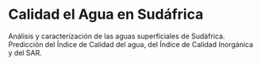 # Calidad el Agua en Sudáfrica

Análisis y caracterización de las aguas superficiales de Sudáfrica. Predicción del Índice de Calidad del agua, del Índice de Calidad Inorgánica y del SAR.
